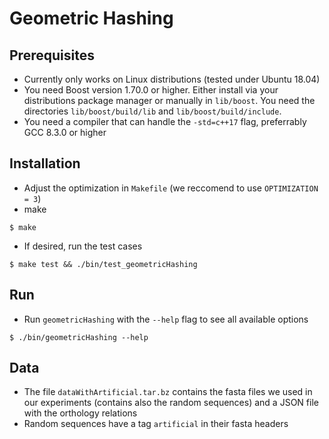 # Geometric Hashing

## Prerequisites
* Currently only works on Linux distributions (tested under Ubuntu 18.04)
* You need Boost version 1.70.0 or higher. Either install via your distributions package manager or manually in `lib/boost`. You need the directories `lib/boost/build/lib` and `lib/boost/build/include`.
* You need a compiler that can handle the `-std=c++17` flag, preferrably GCC 8.3.0 or higher

## Installation
* Adjust the optimization in `Makefile` (we reccomend to use `OPTIMIZATION = 3`)
* make

```$ make```

* If desired, run the test cases

```$ make test && ./bin/test_geometricHashing```

## Run
* Run `geometricHashing` with the `--help` flag to see all available options

```$ ./bin/geometricHashing --help```

## Data
* The file `dataWithArtificial.tar.bz` contains the fasta files we used in our experiments (contains also the random sequences) and a JSON file with the orthology relations
* Random sequences have a tag `artificial` in their fasta headers
